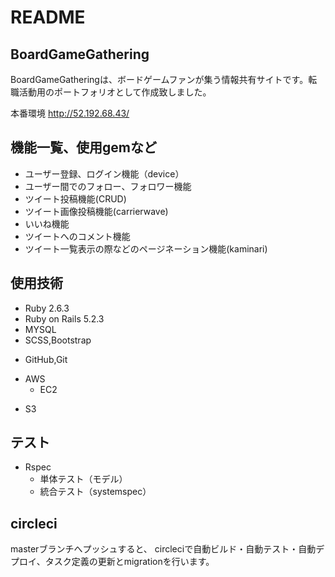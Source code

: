# README
## BoardGameGathering
BoardGameGatheringは、ボードゲームファンが集う情報共有サイトです。転職活動用のポートフォリオとして作成致しました。

本番環境
http://52.192.68.43/

<!-- ログイン画面からテストユーザーでログインが可能です。 -->

## 機能一覧、使用gemなど
- ユーザー登録、ログイン機能（device）
- ユーザー間でのフォロー、フォロワー機能
- ツイート投稿機能(CRUD)
- ツイート画像投稿機能(carrierwave)
- いいね機能
- ツイートへのコメント機能
- ツイート一覧表示の際などのページネーション機能(kaminari)
<!-- 名前、ツイートの検索機能(and検索) -->
<!-- レスポンシブデザイン（スマホサイズに対応） -->
## 使用技術
- Ruby 2.6.3
- Ruby on Rails 5.2.3
- MYSQL
- SCSS,Bootstrap
<!-- - Docker -->
- GitHub,Git
<!-- - Rspec -->
- AWS
  - EC2
<!-- ECS
ECR
RDS for MySQL
ALB
Route53 -->
  - S3
<!-- ACM
circleci -->
## テスト
- Rspec
  - 単体テスト（モデル）
  - 統合テスト（systemspec）
## circleci
masterブランチへプッシュすると、 circleciで自動ビルド・自動テスト・自動デプロイ、タスク定義の更新とmigrationを行います。
